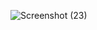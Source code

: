 ![Screenshot (23)](https://github.com/Jusvanthiha/G5/assets/144082659/8d3548c6-3dec-49c2-bc58-b4ffa06ba08d)
